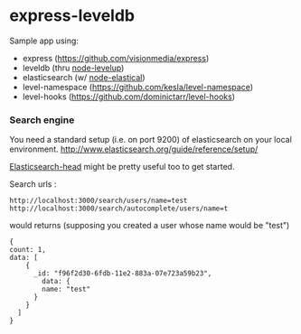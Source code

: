 express-leveldb
===============

Sample app using:
+ express (https://github.com/visionmedia/express)
+ leveldb (thru [node-levelup](https://github.com/rvagg/node-levelup))
+ elasticsearch (w/ [node-elastical](https://github.com/rgrove/node-elastical))
+ level-namespace (https://github.com/kesla/level-namespace)
+ level-hooks (https://github.com/dominictarr/level-hooks)

### Search engine

You need a standard setup (i.e. on port 9200) of elasticsearch on your local environment.
http://www.elasticsearch.org/guide/reference/setup/

[Elasticsearch-head](https://github.com/mobz/elasticsearch-head) might be pretty useful too to get started.

Search urls : 
```
http://localhost:3000/search/users/name=test
http://localhost:3000/search/autocomplete/users/name=t
```
would returns (supposing you created a user whose name would be "test")
```
{
count: 1,
data: [
    {
      _id: "f96f2d30-6fdb-11e2-883a-07e723a59b23",
        data: {
        name: "test"
      }
    }
  ]
}
```
